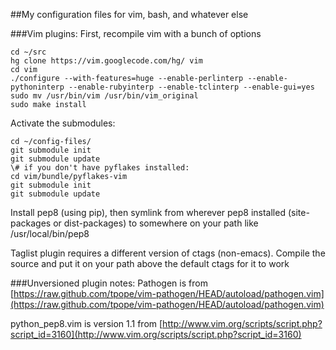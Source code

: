 ##My configuration files for vim, bash, and whatever else

###Vim plugins:
First, recompile vim with a bunch of options

    cd ~/src
    hg clone https://vim.googlecode.com/hg/ vim
    cd vim
    ./configure --with-features=huge --enable-perlinterp --enable-pythoninterp --enable-rubyinterp --enable-tclinterp --enable-gui=yes
    sudo mv /usr/bin/vim /usr/bin/vim_original
    sudo make install

Activate the submodules:

    cd ~/config-files/
    git submodule init
    git submodule update
    \# if you don't have pyflakes installed:
    cd vim/bundle/pyflakes-vim
    git submodule init
    git submodule update

Install pep8 (using pip), then symlink from wherever pep8 installed (site-packages or dist-packages) to somewhere on your path like /usr/local/bin/pep8

Taglist plugin requires a different version of ctags (non-emacs).  Compile the source and put it on your path above the default ctags for it to work

###Unversioned plugin notes:
Pathogen is from [https://raw.github.com/tpope/vim-pathogen/HEAD/autoload/pathogen.vim](https://raw.github.com/tpope/vim-pathogen/HEAD/autoload/pathogen.vim)

python\_pep8.vim is version 1.1 from [http://www.vim.org/scripts/script.php?script_id=3160](http://www.vim.org/scripts/script.php?script_id=3160)
